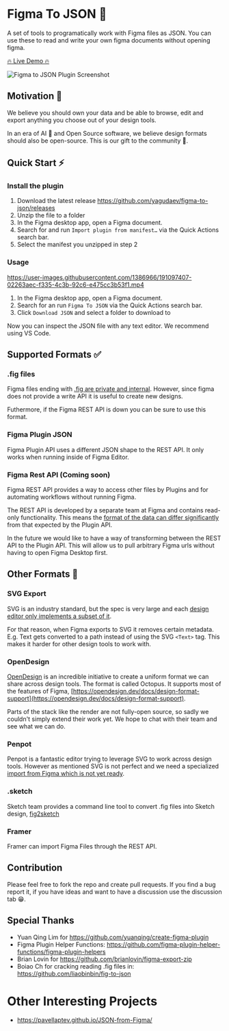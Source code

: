 # Figma To JSON 💾

A set of tools to programatically work with Figma files as JSON. You can use these to read and write your own figma documents without opening figma.

[🔥 Live Demo 🔥](https://www.figma2json.com)

![Figma to JSON Plugin Screenshot](website/public/assets/images/plugin-screenshot.png)

## Motivation 🤔

We believe you should own your data and be able to browse, edit and export anything you choose out of your design tools.

In an era of AI 🤖 and Open Source software, we believe design formats should also be open-source. This is our gift to the community 🎁.

## Quick Start ⚡️

### Install the plugin

1. Download the latest release https://github.com/yagudaev/figma-to-json/releases
2. Unzip the file to a folder
3. In the Figma desktop app, open a Figma document.
4. Search for and run `Import plugin from manifest…` via the Quick Actions search bar.
5. Select the manifest you unzipped in step 2

### Usage

https://user-images.githubusercontent.com/1386966/191097407-02263aec-f335-4c3b-92c6-e475cc3b53f1.mp4

1. In the Figma desktop app, open a Figma document.
2. Search for an run `Figma To JSON` via the Quick Actions search bar.
3. Click `Download JSON` and select a folder to download to

Now you can inspect the JSON file with any text editor. We recommend using VS Code.

## Supported Formats ✅

### .fig files

Figma files ending with [.fig are private and internal](https://forum.figma.com/t/inquiry-about-the-fig-file-format/6351). However, since figma does not provide a write API it is useful to create new designs.

Futhermore, if the Figma REST API is down you can be sure to use this format.

### Figma Plugin JSON

Figma Plugin API uses a different JSON shape to the REST API. It only works when running inside of Figma Editor.

### Figma Rest API (Coming soon)

Figma REST API provides a way to access other files by Plugins and for automating workflows without running Figma.

The REST API is developed by a separate team at Figma and contains read-only functionality. This means the [format of the data can differ significantly](https://forum.figma.com/t/need-help-with-gradienttranform-matrix/26792) from that expected by the Plugin API.

In the future we would like to have a way of transforming between the REST API to the Plugin API. This will allow us to pull arbitrary Figma urls without having to open Figma Desktop first.

## Other Formats 📄

### SVG Export

SVG is an industry standard, but the spec is very large and each [design editor only implements a subset of it](https://www.figma.com/blog/with-figmas-new-svg-exports-less-more/).

For that reason, when Figma exports to SVG it removes certain metadata. E.g. Text gets converted to a path instead of using the SVG `<Text>` tag. This makes it harder for other design tools to work with.

### OpenDesign

[OpenDesign](http://opendesign.dev/) is an incredible initiative to create a uniform format we can share across design tools. The format is called Octopus. It supports most of the features of Figma, [https://opendesign.dev/docs/design-format-support](https://opendesign.dev/docs/design-format-support).

Parts of the stack like the render are not fully-open source, so sadly we couldn't simply extend their work yet. We hope to chat with their team and see what we can do.

### Penpot

Penpot is a fantastic editor trying to leverage SVG to work across design tools. However as mentioned SVG is not perfect and we need a specialized [import from Figma which is not yet ready](https://github.com/penpot/penpot/issues/2265).

### .sketch

Sketch team provides a command line tool to convert .fig files into Sketch design, [fig2sketch](https://github.com/sketch-hq/fig2sketch/)

### Framer

Framer can import Figma Files through the REST API.

## Contribution

Please feel free to fork the repo and create pull requests. If you find a bug report it, if you have ideas and want to have a discussion use the discussion tab 😁.

## Special Thanks

- Yuan Qing Lim for https://github.com/yuanqing/create-figma-plugin
- Figma Plugin Helper Functions: https://github.com/figma-plugin-helper-functions/figma-plugin-helpers
- Brian Lovin for https://github.com/brianlovin/figma-export-zip
- Boiao Ch for cracking reading .fig files in: https://github.com/liaobinbin/fig-to-json

# Other Interesting Projects

- https://pavellaptev.github.io/JSON-from-Figma/

